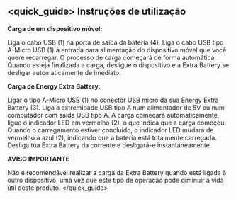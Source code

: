 ## <quick_guide> Instruções de utilização

**Carga de um dispositivo móvel:**

Liga o cabo USB (1) na porta de saída da bateria (4). Liga o cabo USB tipo A-Micro USB (1) à entrada para alimentação do dispositivo móvel que você quere recarregar. O processo de carga começará de forma automática. Quando esteja finalizada a carga, desligue o dispositivo e a Extra Battery se desligar automaticamente de imediato.


**Carga de Energy Extra Battery:**

Ligar o tipo A-Micro USB (1) no conector USB micro da sua Energy Extra Battery (3). Liga a extremidade USB tipo A num alimentador de 5V ou num computador com saída USB tipo A. A carga começará automaticamente, ligue o indicador LED em vermelho (2), o que indica que a carga começou. Quando o carregamento estiver concluído, o indicador LED mudará de vermelho à azul (2), indicando que a bateria está totalmente carregada. Desliga tua Extra Battery da corrente e desligará-e instantaneamente.



**AVISO IMPORTANTE**

Não é recomendável realizar a carga da Extra Battery quando está ligada à outro dispositivo, uma vez que este tipo de operação pode diminuir a vida útil deste produto.
</quick_guide>
